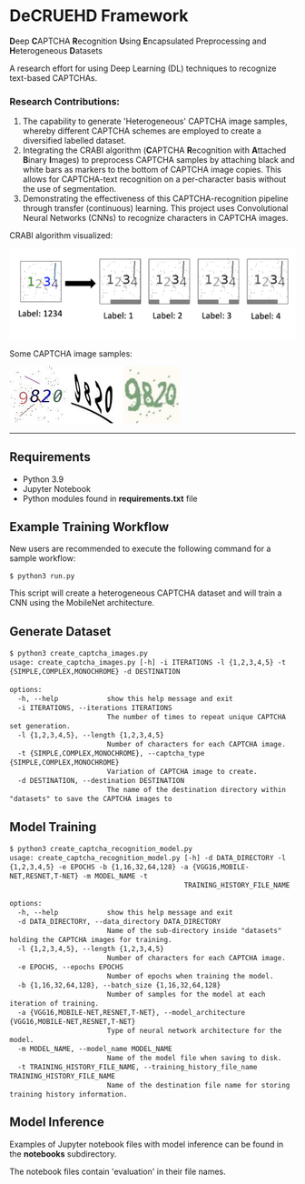 # DeCRUEHD  Framework

**D**eep **C**APTCHA **R**ecognition **U**sing **E**ncapsulated Preprocessing and **H**eterogeneous **D**atasets

A research effort for using Deep Learning (DL) techniques to recognize text-based CAPTCHAs. 

### Research Contributions:
1. The capability to generate 'Heterogeneous' CAPTCHA image samples, whereby different CAPTCHA schemes are employed to create a diversified labelled dataset.
2. Integrating the CRABI algorithm (**C**APTCHA **R**ecognition with **A**ttached **B**inary **I**mages) to preprocess CAPTCHA samples by attaching black and white bars as markers to the bottom of CAPTCHA image copies. This allows for CAPTCHA-text recognition on a per-character basis without the use of segmentation. 
3. Demonstrating the effectiveness of this CAPTCHA-recognition pipeline through transfer (continuous) learning. This project uses Convolutional Neural Networks (CNNs) to recognize characters in CAPTCHA images.

CRABI algorithm visualized:

![alt text](images/crabi-preprocessing-example.png "CRABI preprocessing example")

Some CAPTCHA image samples:

![alt text](images/sample-captcha-images.png "Sample CAPTCHA images")

---
## Requirements
- Python 3.9
- Jupyter Notebook
- Python modules found in **requirements.txt** file

## Example Training Workflow
New users are recommended to execute the following command for a sample workflow:

```
$ python3 run.py
```

This script will create a heterogeneous CAPTCHA dataset and will train a CNN using the MobileNet architecture.

## Generate Dataset

```
$ python3 create_captcha_images.py
usage: create_captcha_images.py [-h] -i ITERATIONS -l {1,2,3,4,5} -t {SIMPLE,COMPLEX,MONOCHROME} -d DESTINATION

options:
  -h, --help            show this help message and exit
  -i ITERATIONS, --iterations ITERATIONS
                        The number of times to repeat unique CAPTCHA set generation.
  -l {1,2,3,4,5}, --length {1,2,3,4,5}
                        Number of characters for each CAPTCHA image.
  -t {SIMPLE,COMPLEX,MONOCHROME}, --captcha_type {SIMPLE,COMPLEX,MONOCHROME}
                        Variation of CAPTCHA image to create.
  -d DESTINATION, --destination DESTINATION
                        The name of the destination directory within "datasets" to save the CAPTCHA images to
```

## Model Training

```
$ python3 create_captcha_recognition_model.py
usage: create_captcha_recognition_model.py [-h] -d DATA_DIRECTORY -l {1,2,3,4,5} -e EPOCHS -b {1,16,32,64,128} -a {VGG16,MOBILE-NET,RESNET,T-NET} -m MODEL_NAME -t
                                           TRAINING_HISTORY_FILE_NAME

options:
  -h, --help            show this help message and exit
  -d DATA_DIRECTORY, --data_directory DATA_DIRECTORY
                        Name of the sub-directory inside "datasets" holding the CAPTCHA images for training.
  -l {1,2,3,4,5}, --length {1,2,3,4,5}
                        Number of characters for each CAPTCHA image.
  -e EPOCHS, --epochs EPOCHS
                        Number of epochs when training the model.
  -b {1,16,32,64,128}, --batch_size {1,16,32,64,128}
                        Number of samples for the model at each iteration of training.
  -a {VGG16,MOBILE-NET,RESNET,T-NET}, --model_architecture {VGG16,MOBILE-NET,RESNET,T-NET}
                        Type of neural network architecture for the model.
  -m MODEL_NAME, --model_name MODEL_NAME
                        Name of the model file when saving to disk.
  -t TRAINING_HISTORY_FILE_NAME, --training_history_file_name TRAINING_HISTORY_FILE_NAME
                        Name of the destination file name for storing training history information.
```

## Model Inference
Examples of Jupyter notebook files with model inference can be found in the **notebooks** subdirectory. 

The notebook files contain 'evaluation' in their file names.
